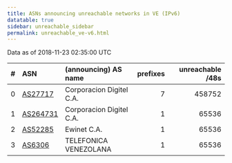 ```yaml
---
title: ASNs announcing unreachable networks in VE (IPv6)
datatable: true
sidebar: unreachable_sidebar
permalink: unreachable_ve-v6.html
---
```


Data as of 2018-11-23 02:35:00 UTC


<div class="datatable-begin"></div>

|   # | ASN                                      | (announcing) AS name     |   prefixes |   unreachable /48s |
|----:|:-----------------------------------------|:-------------------------|-----------:|-------------------:|
|   0 | [AS27717](unreachable_AS27717-v6.html)   | Corporacion Digitel C.A. |          7 |             458752 |
|   1 | [AS264731](unreachable_AS264731-v6.html) | Corporacion Digitel C.A. |          1 |              65536 |
|   2 | [AS52285](unreachable_AS52285-v6.html)   | Ewinet C.A.              |          1 |              65536 |
|   3 | [AS6306](unreachable_AS6306-v6.html)     | TELEFONICA VENEZOLANA    |          1 |              65536 |

<div class="datatable-end"></div>